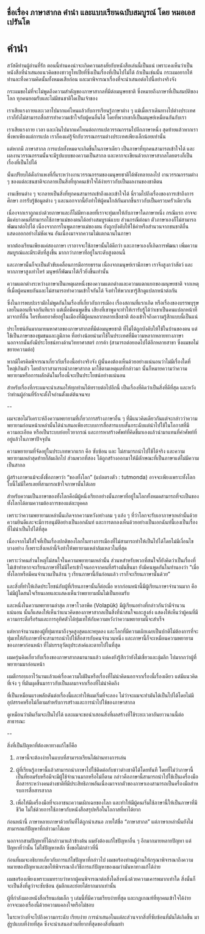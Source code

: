 ## ชื่อเรื่อง ภาษาสากล คำนำ และแบบเรียนฉบับสมบูรณ์ โดย หมอเอสเปรันโต

# คำนำ

สวัสดีท่านผู้อ่านที่รัก ตอนนี้ท่านคงน่าจะเกิดความสงสัยกับหนังสือเล่นนี้เป็นแน่  เพราะคงเห็นว่าเป็นหนังสือที่นำเสนอแนวคิดของชาวยูโทเปียที่ซึ่งเป็นเรื่องที่เป็นไปไม่ได้ ถ้าเป็นเช่นนั้น กระผมอยากให้ท่านละทิ้งความคิดนั้นทั้งหมดเสียก่อน และมาพิจารณาเรื่องที่จะนำเสนอต่อไปนี้อย่างจริงจัง

กระผมขอไม่ที่จะไม่พูดถึงความสำคัญของภาษาสากลที่มีต่อมนุษยชาติ ซึ่งหมายถึงภาษาที่เป็นสมบัติของโลก ทุกคนยอมรับและไม่มีชนชาติใดเป็นเจ้าของ

เราเสียแรงกายและเวลาไปมากแค่ไหนแล้วกับการเรียนรู้ภาษาต่าง ๆ แม้เมื่อเราเดินทางไปต่างประเทศ เราก็ยังไม่สามารถสื่อสารทำความเข้าใจกับผู้คนอื่นได้ โดยที่พวกเขาก็เป็นมนุษย์เหมือนกันกับเรา

เราเสียแรงกาย เวลา และเงินไปมากแค่ไหนต่อการแปลวรรณกรรมไปอีกภาษาหนึ่ง สุดท้ายแล้วหากเราพึ่งพาเพียงแต่การแปล เราก็คงแค่รู้จักกับวรรณกรรมต่างประเทศเพียงเล็กน้อยเท่านั้น

แต่หากมี ภาษาสากล การแปลทั้งหมดจะเกิดขึ้นในภาษาเดียว เป็นภาษาที่ทุกคนสามารถเข้าใจได้ และผลงานวรรณกรรมนั้นจะมีรูปแบบของความเป็นสากล  และหากจะเขียนด้วยภาษาสากลโดยตรงก็เป็นเรื่องที่เป็นไปได้

นั้นเปรียบได้ดั่งกำแพงที่กั้นระหว่างงานวรรณกรรมของมนุษยชาติได้พังทลายลงไป งานวรรณกรรมต่าง ๆ ของแต่ละชนชาติจะกลายเป็นสิ่งที่ทุกคนเข้าใจได้ง่ายราวกับเป็นผลงานของชาติตน

งานเขียนต่าง ๆ จะกลายเป็นสิ่งที่ทุกคนสามารถเข้าถึงและเข้าใจได้ นี่รวมไปถึงเรื่องของการเข้าถึงการศึกษา การรับรู้ข้อมูลต่าง ๆ และนอกจากนี้ยังทำให้ผู้คนใกล้กันมากขึ้นราวกับเป็นครวบครัวเดียวกัน 

เนื่องจากเราถูกแบ่งด้วยภาษาและก็ไม่มีทางเลยที่เราจะทุ่มเทให้กับภาษาใดภาษาหนึ่ง กรณีแรก อาจจะมีแค่บางคนที่สามารถใช้ภาษาแม่ของตนได้อย่างสมบูรณ์แบบ ส่วนกรณีต่อมา ตัวภาษาเองก็ไม่สามารถพัฒนาต่อไปได้  เนื่องจากการในพูดภาษาแม่ของตน ยังถูกบังคับให้ใช้คำหรือสำนวนจากชนชาติอื่น แสดงออกอย่างไม่ชัดเจน อันเนื่องมาจากความไม่แตกฉานในภาษา

หากต้องเรียนเพียงแค่สองภาษา เราอาจจะใช้ภาษานั้นได้ดีกว่า และภาษาเองก็เกิดการพัฒนา เพิ่มความสมบูรณ์และมีระดับที่สูงขึ้น มากกว่าภาษาที่อยู่ในระดับสูงตอนนี้ 

และภาษานั้นก็จะเป็นตัวขับเคลื่อนการมีอารยธรรม เนื่องจากมนุษย์เรามีภาษา เราจึงสูงกว่าสัตว์ และหากภาษาสูงเท่าไหร่ มนุษย์ก็พัฒนาได้เร็วยิ่งขึ้นเท่านั้น

ความแตกต่างระหว่างภาษาเป็นเหตุผลหนึ่งของความแตกต่างและความแตกแยกของมนุษยชาติ จากเหตุที่เมื่อผู้คนพบกันและไม่สามารถทำความเข้าใจกันได้ จึงทำให้พวกเขารู้สึกดูแปลกหน้าต่อกัน

ซึ่งในการพบปะเรามักไม่พูดกันในเรื่องที่เกี่ยวกับการเมือง เรื่องสถานที่แรกเกิด หรือเรื่องของบรรพบุรุษเลยในตอนที่เจอกันทีแรก แต่เมื่อมีคนพูดขึ้น เสียงที่เขาพูดจะทำให้เรารับรู้ได้ว่าเขาเป็นคนแปลกหน้าที่มาจากที่อื่น ใครที่เคยอาศัยอยู่ในเมืองที่มีผู้คนหลากหลายเชื้อชาติ ต้องเข้าใจถึงความรู้สึกแบบนี้เป็นแน่

ประโยชน์อันมากมายมหาศาลของภาษาสากลที่มีต่อมนุษยชาติ ที่ไม่ได้ถูกบังคับให้ใช้ในบ้านของตน แต่ใช้เป็นภาษาของชุมชนและภูมิภาค ที่อย่างน้อยนำมาใช้ในประเทศที่มีความหลากหลายทางภาษา นอกจากนั้นยังมีประโยชน์ทางด้านวิทยาศาสตร์ การค้า (สามารถต่อยอดไปได้อีกหลายสาขา ซึ่งผมขอไม่ขยายความต่อ)

หากมีใครคิดพิจารณาเกี่ยวกับเรื่องนี้อย่างจริงจัง ผู้นั้นคงต้องเห็นด้วยอย่างแน่นอนว่าไม่มีเรื่องใดที่ใหญ่เกินตัว โดยถ้าเราสามารถนำภาษาสากล มาใช้ตามเหตุผลที่กล่าวมา นั้นก็หมายความว่าความพยายามหรือการผลักดันในเรื่องนี้จะเป็นประโยชน์อย่างแน่นอน 

สำหรับเรื่องที่กระผมจะนำเสนอให้ทุกท่านได้ทราบต่อไปอีกนี้ เป็นเรื่องที่คิดว่าเป็นสิ่งที่ดีที่สุด และหวังว่าท่านผู้อ่านที่รักจะตั้งใจอ่านตั้งแต่ต้นจนจบ 

--

ผมจะขอไม่วิเคราะห์ถึงความพยายามที่เกี่ยวการสร้างภาษาอื่น ๆ ที่มีแนวคิดเดียวกันแต่จะกล่าวว่าความพยายามก่อนหน้าเหล่านั้นได้นำเสนอเพียงระบบการสื่อสารแบบสั้นกระฉับแต่นำไปใช้ในโอกาสที่มีความละเอียด หรือเป็นระบบย่อยไวยากรณ์ และการหาสร้างศัพท์ที่คิดขึ้มาเองแล้วนำมาแทนที่คำศัพท์ที่อยู่แล้วในภาษาปัจจุบัน

ความพยายามที่จัดอยู่ในประเภทพวกแรก คือ ซับซ้อน และ ไม่สามารถนำไปใช้ได้จริง และความพยายามเหล่าสุดท้ายก็ล้มเลิกไป ส่วนพวกที่สอง ได้ถูกสร้างออกมาให้มีลักษณะที่เป็นภาษาแต่ไม่มีความเป็นสากล

ผู้สร้างภาษาแม้จะตั้งชื่อภาษาว่า “ของทั้งโลก” (แปลตรงตัว : tutmonda) อาจจะเพียงเพราะทั้งโลกใบนี้ไม่มีใครเลยที่สามารถเข้าใจภาษานั้นได้เลย
 
สำหรับความเป็นภาษาของทั้งโลกคือมีผู้หนึ่งเรียกอย่างนั้นภาษาที่อยู่ในโลกทั้งหมดสามารถที่จะเป็นของทั้งโลกได้ตามความต้องการของแต่ละบุคคล

เพราะว่าความพยายามเหล่านั้นเกิดจากความหวังอย่างลม ๆ แล้ง ๆ ที่ว่าโลกจะรับเอาภาษาเหล่านั้นด้วยความยินดีและจะมีการอนุมัติอย่างเป็นเอกฉันท์ และการตกลงเห็นด้วยอย่างเป็นเอกฉันท์นี้เองเป็นเรื่องที่ไม่น่าเป็นไปได้ที่สุด 

เนื่องจากไม่ใส่ใจที่เป็นเรื่องปกติของโลกในทางการเมืองที่ไม่สามารถทำให้เป็นไปได้โดยไม่มีเงื่อนไขบางอย่าง ก็เพราะสิ่งเหล่านี้จึงทำให้พยายามเหล่าล้มเหลวในที่สุด

เพราะว่าคนส่วนใหญ่ไม่สนใจในความพยายามเหล่านั้น ส่วนหสำหรับพวกที่สนใจก็ยังคิดว่าเป็นเรื่องที่ไม่เข้าท่าหากจะเรียนภาษาที่ไม่มีใครเข้าใจนอกจากคนที่สร้างมันขึ้นมา ยังมีคนพูดกันในทำนองว่า “เมื่อทั้งโลกหรือมีคนจำนวนเป็นล้าน ๆ เรียนภาษานี้กันก่อนแล้ว เราก็จะเรียนภาษานั้นด้วย”
 
และสิ่งที่ทำให้เกิดประโยชน์กับผู้ที่เรียนภาษานั้นก็ต่อเมื่อ หากก่อนหน้านี้มีผู้เรียนภาษาจำนวนมาก คือไม่มีผู้ใดสนใจเรียนเลยและแสดงเห็นว่าพยายามนั้นไม่เป็นยอมรับ 

และหนึ่งในความพยายามล่าสุด ภาษาโวลาพึค (Volapük) มีผู้เรียนอย่างที่กล่าวกันว่ามีจำนวนแน่นอน นั้นก็แสดงให้เห็นว่าแนวคิดของภาษาสากลเป็นสิ่งที่น่าสนใจและสูงส่ง แสดงให้เห็นว่าผู้คนที่มีความกระตือรือร้นและการอุทิศตัวได้ทุ่มเทให้กับความหวังว่าความพยายามนี้จะสำเร็จ

แต่หากจำนวนของผู้ที่ทุ่มเทมาถึงจุดสูงสุดและหยุดลง และโลกที่มีความเผิกเฉยเป็นปกติไม่ต้องการที่จะทุ่มเทให้กับภาษาที่จะสามารถนำไปใช้สื่อสารกับคนจำนวนหนึ่ง และภาษานี้ก็จะเหมือนความพยายามของภาษาก่อนหน้า ที่ไม่บรรลุวัตถุประสงค์และตายไปในที่สุด

ผมครุ่นคิดเกี่ยวกับเรื่องของภาษาสากลมานานแล้ว แต่คงยังรู้สึกว่ายังไม่เชี่ยวและลุ่มลึก ไปมากกว่าผู้ที่พยายามมาก่อนหน้า

ผมตีกรอบเอาไว้นานแล้วแค่เรื่องความใผ่ฝันหรือเรื่องที่ไม่น่าคิดนอกจากเรื่องนี้เรื่องเดียว แต่มีแนวคิดที่เจ๋ง ๆ ที่มันผุดขึ้นมาราวกับเป็นผลมาจากเรื่องที่ไม่น่าคิดถึง

ที่เป็นเหมือนแรงพลักดันต่อเรื่องนี้และทำให้ผมเริ่มที่จะลอง ไม่ว่าจะผมจะทำมันได้เป็นไปได้โดยไม่มีอุปสรรคหรือไม่ก็ตามสำหรับการสร้างและการนำไปใช้ของภาษาสากล

ดูเหมือนว่ามันเริ่มจะเป็นไปได้ และผมจะขอนำเสอนสิ่งที่ผลสร้างที่ใช้ระยะเวลาอันยาวนานนี้ต่อสาธารณะ

--

สิ่งที่เป็นปัญหาที่ต้องหาทางแก้ไขก็คือ
               
1. ภาษานี้จะต้องง่ายในแบบที่สามารถเรียนได้ผ่านทางการเล่น

2. ผู้ที่เรียนรู้ภาษานี้แล้วสามารถนำภาษาไปใช้ติดต่อกับชาวต่างชาติได้โดยทันที โดยที่ไม่ว่าภาษานี้เป็นที่ยอมรับหรือมีจะมีผู้ใช้จำนวนมากหรือไม่ก็ตาม กล่าวคือภาษานี้สามารถนำไปใช้เป็นเครื่องมือสื่อสารระหว่างคนต่างชาติที่มีประสิทธิภาพอันเนื่องมาจากตัวของภาษาเองสามารถเป็นครื่องมือสำหรบการสื่อสารสากล

3. เพื่อให้มีเครื่องมือที่จะเอาชนะความเผิกเฉยของโลก และทำให้มีผู้คนเริ่มใช้ภาษานี้ให้เป็นภาษาที่มีชีวิต ไม่ใช่ด้วยการใช้ภาษากับหนังสือสรุปหรือในโอกาสที่หาได้ยาก

ก่อนหน้านี้ ภาษาหลายภาษาด้วยกันที่ได้ถูกนำเสนอ ภายใต้ชื่อ “ภาษาสากล” แต่ภาษาเหล่านั้นยังไม่สามารถแก้ปัญหาที่กล่าวมาได้เลย

นอกจากสามปัญหาที่ได้กล่าวมาแล้วข้างต้น ผมยังต้องแก้ไขปัญหาอื่น ๆ อีกมากมายหลายปัญหา แต่ปัญหาที่ว่านั้น ไม่ใช่ปัญหาหลัก ซึ่งขอไม่กล่าวที่นี่

ก่อนที่ผมจะอธิบายเกี่ยวกับการแก้ไขปัญหาที่กล่าวไป ผมขอร้องท่านผู้อ่านให้กรุณาพิจารณาถึงความหมายของปัญหาและขอให้พิจารณาถึงวิธีการแก้ปัญหาของผมว่ามันหาทางแก้ได้ง่าย

ผมขอร้องเพียงเพราะผมทราบว่าหากผู้คนพิจารณาต่อสิ่งใดสิ่งหนึ่งด้วยความเคารพมากเท่าใด สิ่งนั้นก็จะเป็นสิ่งที่ดูว่าจะซับซ้อน ลุ่มลึกและย่อยได้ยากมากเท่านั้น

ผู้ที่กำลังมองหนังสื่อเรียนเล่มเล็ก ๆ เล่มนี้ที่มีความเรียบง่ายที่สุด และกฎเกณฑ์ที่ทุกคนเข้าใจได้ง่าย อาจจะมองเรื่องนี้ด้วยความแคลงใจหรือไม่ชอบ

ในระหว่างที่จะไปถึงความกระฉับ เรียบง่าย  การนำเสนอในแต่ละส่วนจากสิ่งที่ซับซ้อนที่มันได้เกิดขึ้น มาสู่รูปแบบที่ง่ายที่สุด ซึ่งจะนำเสนอส่วนที่ยากที่สุดของสิ่งที่ผมทำ 
